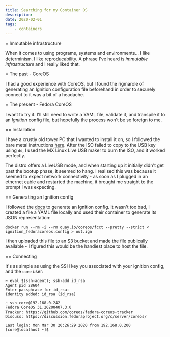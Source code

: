 ```yaml
---
title: Searching for my Container OS
description:
date: 2020-02-01
tags:
    - containers
---
```


= Immutable infrastructure

When it comes to using programs, systems and environments... I like determinism. I like reproducability. A phrase I've heard is _immutable infrastructure_ and I really liked that.

= The past - CoreOS

I had a good experience with CoreOS, but I found the rigmarole of generating an Ignition configuration file beforehand in order to securely connect to it was a bit of a headache.

= The present - Fedora CoreOS

I want to try it. I'll still need to write a YAML file, validate it, and transpile it to an _Ignition_ config file, but hopefully the process won't be so foreign to me.

== Installation

I have a crustly old tower PC that I wanted to install it on, so I followed the bare metal instructions [here](https://docs.fedoraproject.org/en-US/fedora-coreos/bare-metal/). After the ISO failed to copy to the USB key using `dd`, I used the MX Linux Live USB maker to burn the ISO, and it worked perfectly.

The distro offers a LiveUSB mode, and when starting up it initially didn't get past the bootup phase, it seemed to hang. I realised this was because it seemed to expect network connectivity - as soon as I plugged in an ethernet cable and restarted the machine, it brought me straight to the prompt I was expecting.

== Generating an Ignition config

I followed the [docs](https://docs.fedoraproject.org/en-US/fedora-coreos/producing-ign/) to generate an Ignition config. It wasn't too bad, I created a file a YAML file locally and used their container to generate its JSON representation:

```
docker run --rm -i --rm quay.io/coreos/fcct --pretty --strict < ignition_fedoracoreos.config > out.ign
```

I then uploaded this file to an S3 bucket and made the file publically available - I figured this would be the handiest place to host the file.

== Connecting

It's as simple as using the SSH key you associated with your ignition config, and the `core` user:

```
~ eval $(ssh-agent); ssh-add id_rsa
Agent pid 28604
Enter passphrase for id_rsa: 
Identity added: id_rsa (id_rsa)

~ ssh core@192.168.0.242
Fedora CoreOS 31.20200407.3.0
Tracker: https://github.com/coreos/fedora-coreos-tracker
Discuss: https://discussion.fedoraproject.org/c/server/coreos/

Last login: Mon Mar 30 20:26:29 2020 from 192.168.0.200
[core@localhost ~]$
```